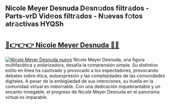 ## Nicole Meyer Desnuda D𝚎sn𝚞dos filtr𝚊dos - Parts-vrD Vid𝚎os filtr𝚊dos - N𝚞evas f𝚘tos atr𝚊ctivas HYQSh

# <h2><a href="http://mb8jg4.tromn.icu/?c=Nicole+Meyer+Desnuda">🔗👉👉👉 Nicole Meyer Desnuda 🔗🔗</a></h2>

[![Nicole Meyer Desnuda nuevo](https://i.imgur.com/pEAQMta.gif)](http://mb8jg4.tromn.icu/?c=Nicole+Meyer+Desnuda)
Nicole Meyer Desnuda, una figura multifacética y polarizadora, desafía la comprensión simple. Su distintivo estilo en línea ha cautivado y provocado a los espectadores, provocando debates sobre ética, autoexpresión y las complejidades de las comunidades digitales. A pesar de la ambigüedad de sus intenciones, su huella en la comunidad virtual es imborrable. Con una dedicación inquebrantable y un encanto innegable, el progreso de Nicole Meyer Desnuda en el panorama virtual es imparable.
